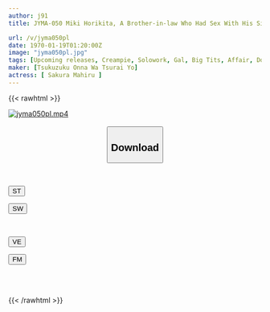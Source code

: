 ```yaml
---
author: j91
title: JYMA-050 Miki Horikita, A Brother-in-law Who Had Sex With His Sister-in-law Who Came To Help With The Housework While His Wife Was Pregnant And On Her Way Home.

url: /v/jyma050pl
date: 1970-01-19T01:20:00Z
image: "jyma050pl.jpg"
tags: [Upcoming releases, Creampie, Solowork, Gal, Big Tits, Affair, Documentary	]
maker: [Tsukuzuku Onna Wa Tsurai Yo]
actress: [ Sakura Mahiru ]
---
```



{{< rawhtml >}}

<div class="video" data-videoid="pending_link.html">
    <a href="javascript:;">
        <img src="/v/jyma050pl/jyma050pl.jpg" width="WIDTH" height="HEIGHT" alt="jyma050pl.mp4" loading="lazy">
    </a>
</div>

<script type="text/javascript" src="https://j91.asia/asset/on-demand-pend.js"></script>

<br>
  <link rel="stylesheet" href="https://j91.asia/asset/bs5.css">
  
  <center>
  <button class="btn btn-primary" type="button" data-bs-toggle="collapse" data-bs-target=".multi-collapse" aria-expanded="false" aria-controls="multiCollapseExample1 multiCollapseExample2"><h2>Download</h2></button></center>
</p>
<div class="row">
  <div class="col">
    <div class="collapse multi-collapse" id="multiCollapseExample1">
      <div class="card card-body">
	      	      <br>
<div class="buttons">  
<p><a href="https://j91.asia/pending_link.html" target="_blank"><button class="btn-hover color-3"><i class="fa fa-download"></i> ST</button></a></p>
<p><a href="https://j91.asia/pending_link.html" target="_blank"><button class="btn-hover color-2"><i class="fa fa-download"></i> SW</button></a></p></div>
    </div>
  </div>
</div>
  <div class="col">
    <div class="collapse multi-collapse" id="multiCollapseExample2">
      <div class="card card-body">
	      <br>
<div class="buttons">
<p><a href="https://j91.asia/pending_link.html" target="_blank"><button class="btn-hover color-9"><i class="fa fa-download"></i> VE</button></a></p>
<p><a href="https://j91.asia/pending_link.html" target="_blank"><button class="btn-hover color-8"><i class="fa fa-download"></i> FM</button></a></p></div>
<br><br>
      </div>
    </div>
  </div>
</div>

{{< /rawhtml >}}